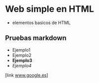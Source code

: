 # Web simple en HTML

+ elementos basicos de HTML

## Pruebas markdown
+ Ejemplo1
 + Ejemplo2
  + **Ejemplo3**
   + *Ejemplo4*

[link www.google.es]
